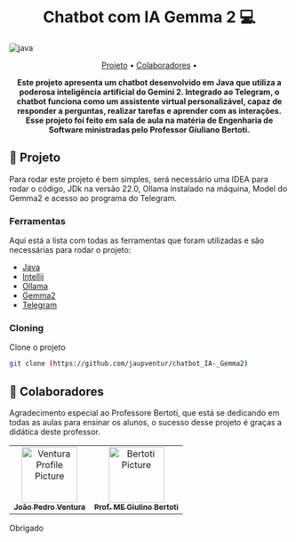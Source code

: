 [JAVASCRIPT__BADGE]: https://img.shields.io/badge/Javascript-000?style=for-the-badge&logo=javascript
[TYPESCRIPT__BADGE]: https://img.shields.io/badge/typescript-D4FAFF?style=for-the-badge&logo=typescript
[EXPRESS__BADGE]: https://img.shields.io/badge/express-005CFE?style=for-the-badge&logo=express
[VUE__BADGE]: https://img.shields.io/badge/VueJS-fff?style=for-the-badge&logo=vue
[NEST__BADGE]: https://img.shields.io/badge/nest-7026b9?style=for-the-badge&logo=nest
[GRAPHQL__BADGE]: https://img.shields.io/badge/GraphQL-e10098?style=for-the-badge&logo=graphql
[JAVA_BADGE]:https://img.shields.io/badge/java-%23ED8B00.svg?style=for-the-badge&logo=openjdk&logoColor=white
[SPRING_BADGE]: https://img.shields.io/badge/spring-%236DB33F.svg?style=for-the-badge&logo=spring&logoColor=white
[MONGO_BADGE]:https://img.shields.io/badge/MongoDB-%234ea94b.svg?style=for-the-badge&logo=mongodb&logoColor=white
[AWS_BADGE]:https://img.shields.io/badge/AWS-%23FF9900.svg?style=for-the-badge&logo=amazon-aws&logoColor=white


<h1 align="center" style="font-weight: bold;">Chatbot com IA Gemma 2 💻</h1>


![java][JAVA_BADGE]


<p align="center">
 <a href="#started">Projeto</a> • 
 <a href="#colab">Colaboradores</a> •
</p>

<p align="center">
  <b>Este projeto apresenta um chatbot desenvolvido em Java que utiliza a poderosa inteligência artificial do Gemini 2. Integrado ao Telegram, o chatbot funciona como um assistente virtual personalizável, capaz de responder a perguntas, realizar tarefas e aprender com as interações.
  Esse projeto foi feito em sala de aula na matéria de Engenharia de Software ministradas pelo Professor Giuliano Bertoti.
  </b>
</p>

<h2 id="started">🚀 Projeto</h2>
Para rodar este projeto é bem simples, será necessário uma IDEA para rodar o código, JDk na versão 22.0, Ollama instalado na máquina, Model do Gemma2 e acesso ao programa do Telegram.

<h3>Ferramentas</h3>

Aqui está a lista com todas as ferramentas que foram utilizadas e são necessárias para rodar o projeto:

- [Java](https://www.oracle.com/java/technologies/downloads/)
- [Intellij](https://www.jetbrains.com/idea/download/?section=linux)
- [Ollama](https://ollama.com/)
- [Gemma2](https://ollama.com/library/gemma2)
- [Telegram](https://telegram.org/)
<h3>Cloning</h3>

Clone o projeto

```bash
git clone (https://github.com/jaupventur/chatbot_IA-_Gemma2)
```



<h2 id="colab">🤝 Colaboradores</h2>

Agradecimento especial ao Professore Bertoti, que está se dedicando em todas as aulas para ensinar os alunos, o sucesso desse projeto é graças a didática deste professor.

<table>
  <tr>
    <td align="center">
      <a href="#">
        <img src="https://avatars.githubusercontent.com/u/127329098?v=4" width="100px;" alt="Ventura Profile Picture"/><br>
        <sub>
          <b>João Pedro Ventura</b>
        </sub>
      </a>
    </td>
    <td align="center">
      <a href="#">
        <img src="https://avatars.githubusercontent.com/u/2041679?v=4" width="100px;" alt="Bertoti Picture"/><br>
        <sub>
          <b>Prof. ME Giulino Bertoti</b>
        </sub>
      </a>
    </td>
        </sub>
      </a>
    </td>
  </tr>
</table>

Obrigado
